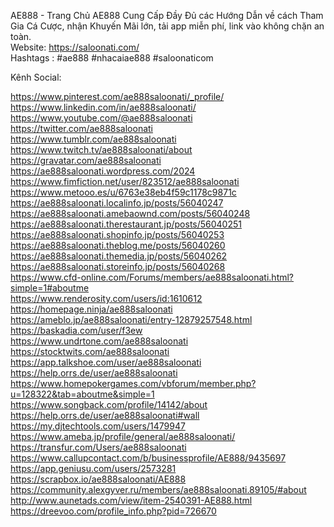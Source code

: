 AE888 - Trang Chủ AE888 Cung Cấp Đầy Đủ các Hướng Dẫn về cách Tham Gia Cá Cược, nhận Khuyến Mãi lớn, tải app miễn phí, link vào không chặn an toàn.<br>
Website: <a href="https://saloonati.com/">https://saloonati.com/</a><br>
Hashtags : #ae888 #nhacaiae888 #saloonaticom<br>

Kênh Social:<br>


<a href="https://www.pinterest.com/ae888saloonati/_profile/">https://www.pinterest.com/ae888saloonati/_profile/</a><br>
<a href="https://www.linkedin.com/in/ae888saloonati/">https://www.linkedin.com/in/ae888saloonati/</a><br>
<a href="https://www.youtube.com/@ae888saloonati">https://www.youtube.com/@ae888saloonati</a><br>
<a href="https://twitter.com/ae888saloonati">https://twitter.com/ae888saloonati</a><br>
<a href="https://www.tumblr.com/ae888saloonati">https://www.tumblr.com/ae888saloonati</a><br>
<a href="https://www.twitch.tv/ae888saloonati/about">https://www.twitch.tv/ae888saloonati/about</a><br>
<a href="https://gravatar.com/ae888saloonati">https://gravatar.com/ae888saloonati</a><br>
<a href="https://ae888saloonati.wordpress.com/2024">https://ae888saloonati.wordpress.com/2024</a><br>
<a href="https://www.fimfiction.net/user/823512/ae888saloonati">https://www.fimfiction.net/user/823512/ae888saloonati</a><br>
<a href="https://www.metooo.es/u/6763e38eb4f59c1178c9871c">https://www.metooo.es/u/6763e38eb4f59c1178c9871c</a><br>
<a href="https://ae888saloonati.localinfo.jp/posts/56040247">https://ae888saloonati.localinfo.jp/posts/56040247</a><br>
<a href="https://ae888saloonati.amebaownd.com/posts/56040248">https://ae888saloonati.amebaownd.com/posts/56040248</a><br>
<a href="https://ae888saloonati.therestaurant.jp/posts/56040251">https://ae888saloonati.therestaurant.jp/posts/56040251</a><br>
<a href="https://ae888saloonati.shopinfo.jp/posts/56040253">https://ae888saloonati.shopinfo.jp/posts/56040253</a><br>
<a href="https://ae888saloonati.theblog.me/posts/56040260">https://ae888saloonati.theblog.me/posts/56040260</a><br>
<a href="https://ae888saloonati.themedia.jp/posts/56040262">https://ae888saloonati.themedia.jp/posts/56040262</a><br>
<a href="https://ae888saloonati.storeinfo.jp/posts/56040268">https://ae888saloonati.storeinfo.jp/posts/56040268</a><br>
<a href="https://www.cfd-online.com/Forums/members/ae888saloonati.html?simple=1#aboutme">https://www.cfd-online.com/Forums/members/ae888saloonati.html?simple=1#aboutme</a><br>
<a href="https://www.renderosity.com/users/id:1610612">https://www.renderosity.com/users/id:1610612</a><br>
<a href="https://homepage.ninja/ae888saloonati">https://homepage.ninja/ae888saloonati</a><br>
<a href="https://ameblo.jp/ae888saloonati/entry-12879257548.html">https://ameblo.jp/ae888saloonati/entry-12879257548.html</a><br>
<a href="https://baskadia.com/user/f3ew">https://baskadia.com/user/f3ew</a><br>
<a href="https://www.undrtone.com/ae888saloonati">https://www.undrtone.com/ae888saloonati</a><br>
<a href="https://stocktwits.com/ae888saloonati">https://stocktwits.com/ae888saloonati</a><br>
<a href="https://app.talkshoe.com/user/ae888saloonati">https://app.talkshoe.com/user/ae888saloonati</a><br>
<a href="https://help.orrs.de/user/ae888saloonati">https://help.orrs.de/user/ae888saloonati</a><br>
<a href="https://www.homepokergames.com/vbforum/member.php?u=128322&tab=aboutme&simple=1">https://www.homepokergames.com/vbforum/member.php?u=128322&tab=aboutme&simple=1</a><br>
<a href="https://www.songback.com/profile/14142/about">https://www.songback.com/profile/14142/about</a><br>
<a href="https://help.orrs.de/user/ae888saloonati#wall">https://help.orrs.de/user/ae888saloonati#wall</a><br>
<a href="https://my.djtechtools.com/users/1479947">https://my.djtechtools.com/users/1479947</a><br>
<a href="https://www.ameba.jp/profile/general/ae888saloonati/">https://www.ameba.jp/profile/general/ae888saloonati/</a><br>
<a href="https://transfur.com/Users/ae888saloonati">https://transfur.com/Users/ae888saloonati</a><br>
<a href="https://www.callupcontact.com/b/businessprofile/AE888/9435697">https://www.callupcontact.com/b/businessprofile/AE888/9435697</a><br>
<a href="https://app.geniusu.com/users/2573281">https://app.geniusu.com/users/2573281</a><br>
<a href="https://scrapbox.io/ae888saloonati/AE888">https://scrapbox.io/ae888saloonati/AE888</a><br>
<a href="https://community.alexgyver.ru/members/ae888saloonati.89105/#about">https://community.alexgyver.ru/members/ae888saloonati.89105/#about</a><br>
<a href="http://www.aunetads.com/view/item-2540391-AE888.html">http://www.aunetads.com/view/item-2540391-AE888.html</a><br>
<a href="https://dreevoo.com/profile_info.php?pid=726670">https://dreevoo.com/profile_info.php?pid=726670</a>

